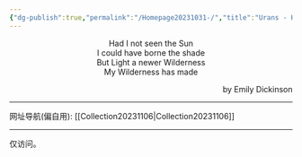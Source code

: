 ```yaml
---
{"dg-publish":true,"permalink":"/Homepage20231031-/","title":"Urans - Homepage","tags":["gardenEntry"],"created":"","updated":""}
---
```


<center>Had I not seen the Sun</center>
<center>I could have borne the shade</center>
<center>But Light a newer Wilderness</center>
<center>My Wilderness has made</center>
<p align="right">by Emily Dickinson</p>

***

网址导航(偏自用): [[Collection20231106\|Collection20231106]]


---



仅访问。